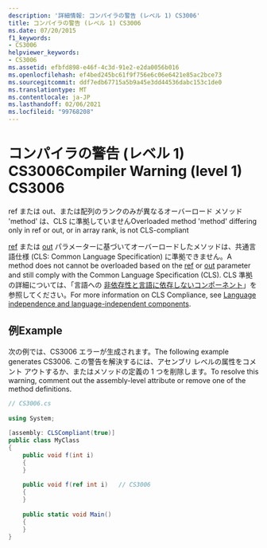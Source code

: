 ```yaml
---
description: '詳細情報: コンパイラの警告 (レベル 1) CS3006'
title: コンパイラの警告 (レベル 1) CS3006
ms.date: 07/20/2015
f1_keywords:
- CS3006
helpviewer_keywords:
- CS3006
ms.assetid: efbfd898-e46f-4c3d-91e2-e2da0056b016
ms.openlocfilehash: ef4bed245bc61f9f756e6c06e6421e85ac2bce73
ms.sourcegitcommit: ddf7edb67715a5b9a45e3dd44536dabc153c1de0
ms.translationtype: MT
ms.contentlocale: ja-JP
ms.lasthandoff: 02/06/2021
ms.locfileid: "99768208"
---
```

# <a name="compiler-warning-level-1-cs3006"></a><span data-ttu-id="c1bb9-103">コンパイラの警告 (レベル 1) CS3006</span><span class="sxs-lookup"><span data-stu-id="c1bb9-103">Compiler Warning (level 1) CS3006</span></span>

<span data-ttu-id="c1bb9-104">ref または out、または配列のランクのみが異なるオーバーロード メソッド 'method' は、CLS に準拠していません</span><span class="sxs-lookup"><span data-stu-id="c1bb9-104">Overloaded method 'method' differing only in ref or out, or in array rank, is not CLS-compliant</span></span>  
  
 <span data-ttu-id="c1bb9-105">[ref](../language-reference/keywords/ref.md) または [out](../language-reference/keywords/out-parameter-modifier.md) パラメーターに基づいてオーバーロードしたメソッドは、共通言語仕様 (CLS: Common Language Specification) に準拠できません。</span><span class="sxs-lookup"><span data-stu-id="c1bb9-105">A method does not cannot be overloaded based on the [ref](../language-reference/keywords/ref.md) or [out](../language-reference/keywords/out-parameter-modifier.md) parameter and still comply with the Common Language Specification (CLS).</span></span> <span data-ttu-id="c1bb9-106">CLS 準拠の詳細については、「言語への [非依存性と言語に依存しないコンポーネント](../../standard/language-independence.md)」を参照してください。</span><span class="sxs-lookup"><span data-stu-id="c1bb9-106">For more information on CLS Compliance, see [Language independence and language-independent components](../../standard/language-independence.md).</span></span>
  
## <a name="example"></a><span data-ttu-id="c1bb9-107">例</span><span class="sxs-lookup"><span data-stu-id="c1bb9-107">Example</span></span>  

 <span data-ttu-id="c1bb9-108">次の例では、CS3006 エラーが生成されます。</span><span class="sxs-lookup"><span data-stu-id="c1bb9-108">The following example generates CS3006.</span></span> <span data-ttu-id="c1bb9-109">この警告を解決するには、アセンブリ レベルの属性をコメント アウトするか、またはメソッドの定義の 1 つを削除します。</span><span class="sxs-lookup"><span data-stu-id="c1bb9-109">To resolve this warning, comment out the assembly-level attribute or remove one of the method definitions.</span></span>  
  
```csharp  
// CS3006.cs  
  
using System;  
  
[assembly: CLSCompliant(true)]  
public class MyClass  
{  
    public void f(int i)  
    {  
    }  
  
    public void f(ref int i)   // CS3006  
    {  
    }  
  
    public static void Main()  
    {  
    }  
}  
```
